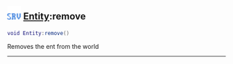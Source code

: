 ## <img src="../../.gitbook/assets/server.png" width="32" height="32" /> [Entity](../entity/README.md):remove

```lua
void Entity:remove()
```

Removes the ent from the world<br>


--------